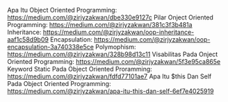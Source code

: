 Apa Itu Object Oriented Programming: https://medium.com/@zirjyzakwan/dbe330e9127c
Pilar Onject Oriented Programming: https://medium.com/@zirjyzakwan/381c3f3b481a
Inheritance: https://medium.com/@zirjyzakwan/oop-inheritance-aaf1c58d9b09
Encapsulation: https://medium.com/@zirjyzakwan/oop-encapsulation-3a740338e5ce
Polymophism: https://medium.com/@zirjyzakwan/328b98d13c11
Visabilitas Pada Onject Oriented Programming: https://medium.com/@zirjyzakwan/5f3e95ca865e
Keyword Static Pada Object Oriented Proramming: https://medium.com/@zirjyzakwan/fdfd77101ae7
Apa Itu $this Dan Self Pada Object Oriented Programming: https://medium.com/@zirjyzakwan/apa-itu-this-dan-self-6ef7e4025919
